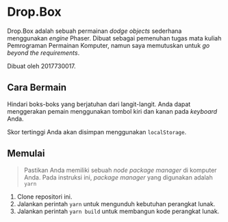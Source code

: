 # Drop.Box

Drop.Box adalah sebuah permainan _dodge objects_ sederhana menggunakan _engine_ Phaser. Dibuat sebagai pemenuhan tugas mata kuliah Pemrograman Permainan Komputer, namun saya memutuskan untuk _go beyond the requirements_.

Dibuat oleh 2017730017.

## Cara Bermain

Hindari boks-boks yang berjatuhan dari langit-langit. Anda dapat menggerakan pemain menggunakan tombol kiri dan kanan pada _keyboard_ Anda.

Skor tertinggi Anda akan disimpan menggunakan `localStorage`.

## Memulai

> Pastikan Anda memiliki sebuah _node package manager_ di komputer Anda. Pada instruksi ini, _package manager_ yang digunakan adalah `yarn`

1. Clone repositori ini.
2. Jalankan perintah `yarn` untuk mengunduh kebutuhan perangkat lunak.
3. Jalankan perintah `yarn build` untuk membangun kode perangkat lunak.
